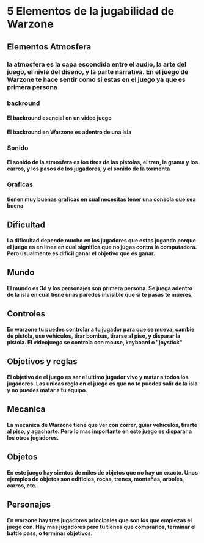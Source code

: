 # 5 Elementos de la jugabilidad de Warzone

## Elementos Atmosfera 
### la atmosfera es la capa escondida entre el audio, la arte del juego, el nivle del diseno, y la parte narrativa. En el juego de Warzone te hace sentir como si estas en el juego ya que es primera persona

### backround
#### El backround esencial en un video juego
#### El backround en Warzone es adentro de una isla 
### Sonido
#### El sonido de la atmosfera es los tiros de las pistolas, el tren, la grama y los carros, y los pasos de los jugadores, y el sonido de la tormenta
### Graficas
#### tienen muy buenas graficas en cual necesitas tener una consola que sea buena
 
## Dificultad 
#### La dificultad depende mucho en los jugadores que estas jugando porque el juego es en linea en cual significa que no jugas contra la computadora. Pero usualmente es dificil ganar el objetivo que es ganar.

## Mundo
#### El mundo es 3d y los personajes son primera persona. Se juega adentro de la isla en cual tiene unas paredes invisible que si te pasas te mueres.

## Controles 
#### En warzone tu puedes controlar a tu jugador para que se mueva, cambie de pistola, use vehiculos, tirar bombas, tirarse al piso, y disparar la pistola. El videojuego se controla con mouse, keyboard o "joystick"

## Objetivos y reglas
#### El objetivo de el juego es ser el ultimo jugador vivo y matar a todos los jugadores. Las unicas regla en el juego es que no te puedes salir de la isla y no puedes matar a tu equipo. 

## Mecanica
#### La mecanica de Warzone tiene que ver con correr, guiar vehiculos, tirarte al piso, y agacharte. Pero lo mas importante en este juego es disparar a los otros jugadores.

## Objetos 
#### En este juego hay sientos de miles de objetos que no hay un exacto. Unos ejemplos de objetos son edificios, rocas, trenes, montañas, arboles, carros, etc.

## Personajes
#### En warzone hay tres jugadores principales que son los que empiezas el juego con. Hay mas jugadores pero tu tienes que comprarlos, terminar el battle pass, o terminar objetivos.









